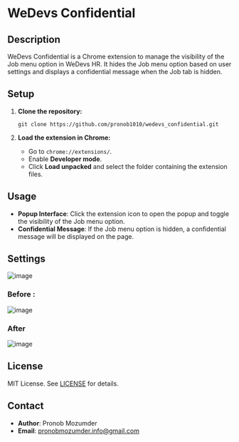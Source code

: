 # WeDevs Confidential

## Description
WeDevs Confidential is a Chrome extension to manage the visibility of the Job menu option in WeDevs HR. It hides the Job menu option based on user settings and displays a confidential message when the Job tab is hidden.

## Setup

1. **Clone the repository:**
   ```
   git clone https://github.com/pronob1010/wedevs_confidential.git
   ```

2. **Load the extension in Chrome:**
   - Go to `chrome://extensions/`.
   - Enable **Developer mode**.
   - Click **Load unpacked** and select the folder containing the extension files.

## Usage
- **Popup Interface**: Click the extension icon to open the popup and toggle the visibility of the Job menu option.
- **Confidential Message**: If the Job menu option is hidden, a confidential message will be displayed on the page.

## Settings
![image](https://github.com/user-attachments/assets/b2387608-c637-4b6b-ae8b-63015adbdd89)
### Before : 
![image](https://github.com/user-attachments/assets/e328bedf-d610-489b-8df4-a588e25f401e)
### After
![image](https://github.com/user-attachments/assets/4a3e7eb1-df09-4c7e-a2d6-e14bd9407b61)




## License
MIT License. See [LICENSE](LICENSE) for details.

## Contact
- **Author**: Pronob Mozumder
- **Email**: [pronobmozumder.info@gmail.com](mailto:pronobmozumder.info@gmail.com)

